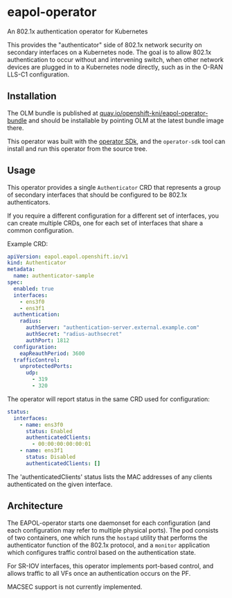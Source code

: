 # eapol-operator

An 802.1x authentication operator for Kubernetes

This provides the "authenticator" side of 802.1x network security on secondary
interfaces on a Kubernetes node.  The goal is to allow 802.1x authentication to
occur without and intervening switch, when other network devices are plugged in
to a Kubernetes node directly, such as in the O-RAN LLS-C1 configuration.

## Installation

The OLM bundle is published at
[quay.io/openshift-kni/eapol-operator-bundle](https://eapol-operator-bundle)
and should be installable by pointing OLM at the latest bundle image there.

This operator was built with the [operator
SDk](https://sdk.operatorframework.io/), and the `operator-sdk` tool can
install and run this operator from the source tree.

## Usage

This operator provides a single `Authenticator` CRD that represents a group of
secondary interfaces that should be configured to be 802.1x authenticators.

If you require a different configuration for a different set of interfaces, you
can create multiple CRDs, one for each set of interfaces that share a common
configuration.

Example CRD:

```yaml
apiVersion: eapol.eapol.openshift.io/v1
kind: Authenticator
metadata:
  name: authenticator-sample
spec:
  enabled: true
  interfaces:
    - ens3f0
    - ens3f1
  authentication:
    radius:
      authServer: "authentication-server.external.example.com"
      authSecret: "radius-authsecret"
      authPort: 1812
  configuration:
    eapReauthPeriod: 3600
  trafficControl:
    unprotectedPorts:
      udp:
        - 319
        - 320
```

The operator will report status in the same CRD used for configuration:

```yaml
status:
  interfaces:
    - name: ens3f0
      status: Enabled
      authenticatedClients:
        - 00:00:00:00:00:01
    - name: ens3f1
      status: Disabled
      authenticatedClients: []
```

The 'authenticatedClients' status lists the MAC addresses of any clients
authenticated on the given interface.

## Architecture

The EAPOL-operator starts one daemonset for each configuration (and each
configuration may refer to multiple physical ports). The pod consists of two
containers, one which runs the `hostapd` utility that performs the
authenticator function of the 802.1x protocol, and a `monitor` application
which configures traffic control based on the authentication state.

For SR-IOV interfaces, this operator implements port-based control, and allows
traffic to all VFs once an authentication occurs on the PF.

MACSEC support is not currently implemented.
